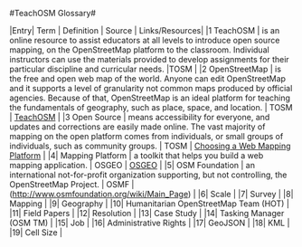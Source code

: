 #TeachOSM Glossary#

|Entry| Term | Definition | Source | Links/Resources|
|1 TeachOSM | is an online resource to assist educators at all levels to introduce open source mapping, on the OpenStreetMap platform to the classroom. Individual instructors can use the materials provided to develop assignments for their particular discipline and curricular needs.  |TOSM | 
|2 OpenStreetMap | is the free and open web map of the world. Anyone can edit OpenStreetMap and it supports a level of granularity not common maps produced by official agencies. Because of that, OpenStreetMap is an ideal platform for teaching the fundamentals of geography, such as place, space, and location. | TOSM | [TeachOSM](https://www.openstreetmap.org/) |
|3 Open Source | means accessibility for everyone, and updates and corrections are easily made online. The vast majority of mapping on the open platform comes from individuals, or small groups of individuals, such as community groups. | TOSM | [Choosing a Web Mapping Platform](http://wiki.osgeo.org/wiki/Choosing_a_Web_Mapping_Platform) |
|4| Mapping Platform | a toolkit that helps you build a web mapping application. | OSGEO | [OSGEO](http://wiki.osgeo.org/wiki/Choosing_a_Web_Mapping_Platform) |
|5| OSM Foundation | an international not-for-profit organization supporting, but not controlling, the OpenStreetMap Project. | OSMF | (http://www.osmfoundation.org/wiki/Main_Page) |
|6| Scale | 
|7| Survey | 
|8| Mapping |
|9| Geography |
|10| Humanitarian OpenStreetMap Team (HOT) |
|11| Field Papers |
|12| Resolution |
|13| Case Study |
|14| Tasking Manager (OSM TM) |
|15| Job |
|16| Administrative Rights |
|17| GeoJSON |
|18| KML |
|19| Cell Size |
